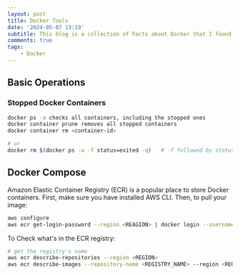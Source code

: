 ```yaml
---
layout: post
title: Docker Tools
date: '2024-05-07 13:19'
subtitle: This blog is a collection of Facts about Docker that I found useful
comments: true
tags:
    - Docker
---
```


## Basic Operations 

### Stopped Docker Containers

```bash
docker ps -a checks all containers, including the stopped ones
docker container prune removes all stopped containers
docker container rm <container-id>

# or
docker rm $(docker ps -a -f status=exited -q)   # -f followed by status
```

## Docker Compose

Amazon Elastic Container Registry (ECR) is a popular place to store Docker containers. First, make sure you have installed AWS CLI. Then, to pull your image:

```bash
aws configure
aws ecr get-login-password --region <REAGION> | docker login --username AWS --password-stdin <ECR_IMAGE_PATH>
```

To Check what's in the ECR registry:

```bash
# get the registry's name
aws ecr describe-repositories --region <REGION>
aws ecr describe-images --repository-name <REGISTRY_NAME> --region <REGION>
```